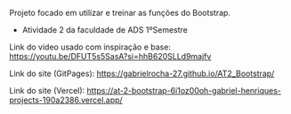 Projeto focado em utilizar e treinar as funções do Bootstrap.
- Atividade 2 da faculdade de ADS 1ºSemestre

Link do video usado com inspiração e base: https://youtu.be/DFUT5s5SasA?si=hhB620SLLd9majfv 

Link do site (GitPages): https://gabrielrocha-27.github.io/AT2_Bootstrap/

Link do site (Vercel): https://at-2-bootstrap-6i1oz00oh-gabriel-henriques-projects-190a2386.vercel.app/


